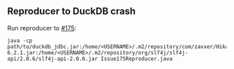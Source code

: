 Reproducer to DuckDB crash
--------------------------

Run reproducer to [#175](https://github.com/duckdb/duckdb-java/issues/175):

```
java -cp path/to/duckdb_jdbc.jar:/home/<USERNAME>/.m2/repository/com/zaxxer/HikariCP/6.2.1/HikariCP-6.2.1.jar:/home/<USERNAME>/.m2/repository/org/slf4j/slf4j-api/2.0.6/slf4j-api-2.0.6.jar Issue175Reproducer.java
```
